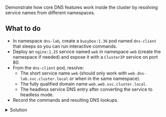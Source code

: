 Demonstrate how core DNS features work inside the cluster by resolving service names from different namespaces.

## What to do
- In namespace `dns-lab`, create a `busybox:1.36` pod named `dns-client` that sleeps so you can run interactive commands.
- Deploy an `nginx:1.25` service named `web` in namespace `web` (create the namespace if needed) and expose it with a `ClusterIP` service on port 80.
- From the `dns-client` pod, resolve:
  - The short service name `web` (should only work with `web.dns-lab.svc.cluster.local` or when in the same namespace).
  - The fully qualified domain name `web.web.svc.cluster.local`.
  - The headless service DNS entry after converting the service to headless mode.
- Record the commands and resulting DNS lookups.

<details><summary>Solution</summary>
<br>

```bash
kubectl create namespace dns-lab
kubectl create namespace web
```{{exec}}

```bash
kubectl -n dns-lab run dns-client --image=busybox:1.36 --restart=Never --command -- sh -c "sleep 3600"
```{{exec}}

```bash
cat <<'EOF' | kubectl apply -f -
apiVersion: apps/v1
kind: Deployment
metadata:
  name: web
  namespace: web
spec:
  replicas: 2
  selector:
    matchLabels:
      app: web
  template:
    metadata:
      labels:
        app: web
    spec:
      containers:
      - name: nginx
        image: nginx:1.25
        ports:
        - containerPort: 80
---
apiVersion: v1
kind: Service
metadata:
  name: web
  namespace: web
spec:
  selector:
    app: web
  ports:
  - port: 80
    targetPort: 80
EOF
```{{exec}}

```bash
# short name (fails because namespaces differ)
kubectl -n dns-lab exec dns-client -- nslookup web
```{{exec}}

```bash
# FQDN succeeds
kubectl -n dns-lab exec dns-client -- nslookup web.web.svc.cluster.local
```{{exec}}

```bash
# convert to headless service and resolve pod endpoints
kubectl -n web delete service web
kubectl -n web expose deployment web --name=web --port=80 --cluster-ip=None
```{{exec}}

```bash
kubectl -n dns-lab exec dns-client -- nslookup web.web.svc.cluster.local
```{{exec}}

</details>
